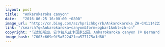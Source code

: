 ```yaml
---
layout: post
title:  "Ankarokaroka canyon"
date:   "2016-06-25 16:00:00 +0800"
image_url: "http://cn.bing.com/az/hprichbg/rb/Ankarokaroka_ZH-CN11142232223_1920x1080.jpg"
link: "/search?q=Ankarokaroka+canyon&form=pgbar1&mkt=zh-cn"
copyright: "马达加斯加，安卡拉凡兹卡国家公园，Ankarokaroka canyon (© Bernard Castelein/Minden Pictures)"
image_hash: "7603c669e9f5a522421ea577175a1d60"
---
```

